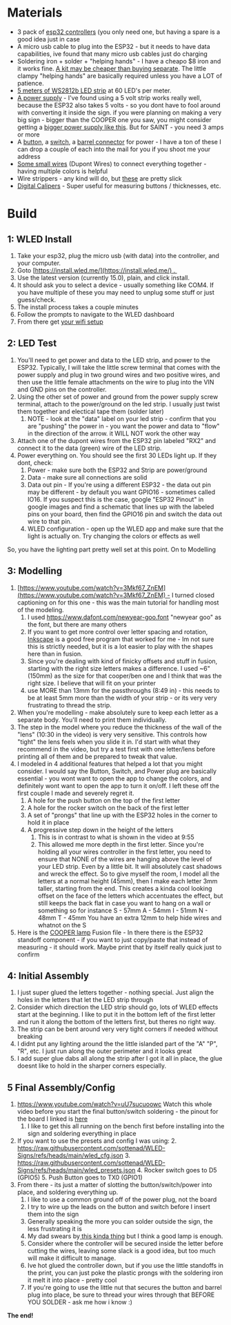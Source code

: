 # Materials

- 3 pack of [esp32 controllers](https://www.amazon.com/ESP-WROOM-32-Development-Microcontroller-Integrated-Compatible/dp/B08D5ZD528/ref=sr_1_1?dib=eyJ2IjoiMSJ9.XBINg-sjhfF_gUtnMiKGjk-Cz998LZHcErnfMs35F-CdZb2KPa6mWS0zP-jB9fYmyv_GiikbENWw9Ty1F-b59u-5exgzrkbNP86wAC3pIldDOXva0Ujy6yOESwy8PRvhP6cX59MvWsxciJd9j3QPT6MvVx80leTZiXHMLPG1KLTnIdbPXFBGNaAiqHTWSoVbHQCyNwPe2FciF8RuuxI18bshwwHJaAhsHDMdDL9Vy4c.wAQEsVc1Z2ss2ZxftejkXBa0_LKOBlDTUX_IUU4rfSo&dib_tag=se&hvadid=695492812229&hvdev=c&hvexpln=67&hvlocphy=9033310&hvnetw=g&hvocijid=6801781420292322874--&hvqmt=e&hvrand=6801781420292322874&hvtargid=kwd-850628270119&hydadcr=24328_13533848&keywords=amazon%2Besp32&mcid=28303f1fc2c2315b89a7ecc1cbc80d09&qid=1742331884&sr=8-1&th=1) (you only need one, but having a spare is a good idea just in case
- A micro usb cable to plug into the ESP32 - but it needs to have data capabilities, ive found that many micro usb cables just do charging 
- Soldering iron + solder + "helping hands" - I have a cheapo $8 iron and it works fine. [A kit may be cheaper than buying separate](https://www.amazon.com/dp/B09HXD4L14). The little clampy "helping hands" are basically required unless you have a LOT of patience. 
- [5 meters of WS2812b LED strip](https://www.amazon.com/dp/B088FJF9XD?ref_=ppx_hzsearch_conn_dt_b_fed_asin_title_3&th=1) at 60 LED's per meter. 
- [A power supply](https://www.amazon.com/dp/B0BV64MHY6?ref_=ppx_hzsearch_conn_dt_b_fed_asin_title_2) - I've found using a 5 volt strip works really well, because the ESP32 also takes 5 volts - so you dont have to fool around with converting it inside the sign. if you were planning on making a very big sign - bigger than the COOPER one you saw, you might consider getting a [bigger power supply like this](https://www.amazon.com/dp/B0CH79ZCZC?ref_=ppx_hzsearch_conn_dt_b_fed_asin_title_6).  But for SAINT - you need 3 amps or more
- A [button](https://www.amazon.com/DIYhz-AC250V-AC125V-Momentary-Button/dp/B07BD1XKF4/), a [switch](https://www.amazon.com/ZUPAYIPA-Solder-Rocker-Switch-Toggle/dp/B01N2U8PK0), a [barrel connector](https://www.amazon.com/Antrader-24pcs-Female-Socket-Connector/dp/B07CTCLKPP) for power - I have a ton of these I can drop a couple of each into the mail for you if you shoot me your address
- [Some small wires](https://www.amazon.com/Elegoo-EL-CP-004-Multicolored-Breadboard-arduino/dp/B01EV70C78) (Dupont Wires) to connect everything together - having multiple colors is helpful
- Wire strippers - any kind will do, but [these](https://www.harborfreight.com/8-in-self-adjusting-wire-stripper-70291.html) are pretty slick
- [Digital Calipers](https://www.amazon.com/Neiko-01407A-Electronic-Digital-Stainless/dp/B000GSLKIW) - Super useful for measuring buttons / thicknesses, etc.

# Build

## 1: WLED Install

1. Take your esp32, plug the micro usb (with data) into the controller, and your computer.
2. Goto [https://install.wled.me/](https://install.wled.me/) . 
3. Use the latest version (currently 15.0), plain, and click install. 
4. It should ask you to select a device - usually something like COM4. If you have multiple of these you may need to unplug some stuff or just guess/check.
5. The install process takes a couple minutes
6. Follow the prompts to navigate to the WLED dashboard
7. From there get [your wifi setup](https://kno.wled.ge/basics/getting-started/#wifi-setup)

## 2: LED Test

1.  You'll need to get power and data to the LED strip, and power to the ESP32. Typically, I will take the little screw terminal that comes with the power supply and plug in two ground wires and two positive wires, and then use the little female attachments on the wire to plug into the VIN and GND pins on the controller. 
2. Using the other set of power and ground from the power supply screw terminal, attach to the power/ground on the led strip. I usually just twist them together and electical tape them (solder later)
	1. NOTE - look at the "data" label on your led strip - confirm that you are "pushing" the power in - you want the power and data to "flow" in the direction of the arrow. it WILL NOT work the other way
3. Attach one of the dupont wires from the ESP32 pin labeled "RX2" and connect it to the data (green) wire of the LED strip. 
4. Power everything on. You should see the first 30 LEDs light up. If they dont, check:
	1. Power - make sure both the ESP32 and Strip are power/ground
	2. Data - make sure all connections are solid
	3. Data out pin - If you're using a different ESP32 - the data out pin may be different - by default you want GPIO16 - sometimes called IO16. If you suspect this is the case, google "ESP32 Pinout" in google images and find a schematic that lines up with the labeled pins on your board, then find the GPIO16 pin and switch the data out wire to that pin.
	4. WLED configuration - open up the WLED app and make sure that the light is actually on. Try changing the colors or effects as well

So, you have the lighting part pretty well set at this point. On to Modelling

## 3: Modelling

1. [https://www.youtube.com/watch?v=3Mkf67_ZnEM](https://www.youtube.com/watch?v=3Mkf67_ZnEM) - I turned closed captioning on for this one - this was the main tutorial for handling most of the modeling.
	1. I used https://www.dafont.com/newyear-goo.font "newyear goo" as the font, but there are many others 
	2. If you want to get more control over letter spacing and rotation, [Inkscape](https://inkscape.org/) is a good free program that worked for me - Im not sure this is strictly needed, but it is a lot easier to play with the shapes here than in fusion.
	3. Since you're dealing with kind of finicky offsets and stuff in fusion, starting with the right size letters makes a difference. I used ~6" (150mm) as the size for that cooper/ben one and I think that was the right size. I believe that will fit on your printer
	4. use MORE than 13mm for the passthroughs (8:49 in) - this needs to be at least 5mm more than the width of your strip - or its very very frustrating to thread the strip.
2. When you're modelling - make absolutely sure to keep each letter as a separate body. You'll need to print them individually.
3. The step in the model where you reduce the thickness of the wall of the "lens" (10:30 in the video) is very very sensitive. This controls how "tight" the lens feels when you slide it in. I'd start with what they recommend in the video, but try a test first with one letter/lens before printing all of them and be prepared to tweak that value.
4. I modeled in 4 additional features that helped a lot that you might consider. I would say the Button, Switch, and Power plug are basically essential - you wont want to open the app to change the colors, and definitely wont want to open the app to turn it on/off. I left these off the first couple I made and severely regret it. 
	1. A hole for the push button on the top of the first letter
	2. A hole for the rocker switch on the back of the first letter
	3. A set of "prongs" that line up with the ESP32 holes in the corner to hold it in place 
	4. A progressive step down in the height of the letters
		1. This is in contrast to what is shown in the video at 9:55
		2. This allowed me more depth in the first letter. Since you're holding all your wires controller in the first letter, you need to ensure that NONE of the wires are hanging above the level of your LED strip. Even by a little bit. It will absolutely cast shadows and wreck the effect. 
		   So to give myself the room, I model all the letters at a normal height (45mm), then I make each letter 3mm taller, starting from the end. This creates a kinda cool looking offset on the face of the letters which accentuates the effect, but still keeps the back flat in case you want to hang on a wall or something so for instance 
		   S  - 57mm
		   A - 54mm
		   I - 51mm
		   N - 48mm
		   T - 45mm
		   You have an extra 12mm to help hide wires and whatnot on the S
5. Here is the [COOPER lamp](https://github.com/sottenad/WLED-Signs/raw/refs/heads/main/CoopLamp%20v5.f3z) Fusion file - In there there is the ESP32 standoff component - if you want to just copy/paste that instead of measuring - it should work. Maybe print that by itself really quick just to confirm

## 4: Initial Assembly

1. I just super glued the letters together - nothing special. Just align the holes in the letters that let the LED strip through
2. Consider which direction the LED strip should go, lots of WLED effects start at the beginning. I like to put it in the bottom left of the first letter and run it along the bottom of the letters first, but theres no right way.
3. The strip can be bent around very very tight corners if needed without breaking
4. I didnt put any lighting around the the little islanded part of the "A" "P", "R", etc. I just run along the outer perimeter and it looks great
5. I add super glue dabs all along the strip after I got it all in place, the glue doesnt like to hold in the sharper corners especially.

## 5 Final Assembly/Config

1. https://www.youtube.com/watch?v=uU7sucuoowc  Watch this whole video before you start the final button/switch soldering - the pinout for the board I linked is [here](https://myhomethings.eu/wp-content/uploads/2024/02/ESP32-30pin-Develeopmen-Board-1-2048x1114.webp) 
	1. I like to get this all running on the bench first before installing into the sign and soldering everything in place
2. If you want to use the presets and config I was using:
	2. https://raw.githubusercontent.com/sottenad/WLED-Signs/refs/heads/main/wled_cfg.json
	3. https://raw.githubusercontent.com/sottenad/WLED-Signs/refs/heads/main/wled_presets.json
	4. Rocker switch goes to D5 (GPIO5)
	5. Push Button goes to TX0 (GPIO1)
3. From there - its just a matter of slotting the button/switch/power into place, and soldering everything up.
	1. I like to use a common ground off of the power plug, not the board
	2. I try to wire up the leads on the button and switch before I insert them into the sign
	3. Generally speaking the more you can solder outside the sign, the less frustrating it is
	4. My dad swears by[ this kinda thing](https://www.amazon.com/YOCTOSUN-Rechargeable-Magnifying-Professional-Interchangeable/dp/B07T4KPYN2?th=1) but I think a good lamp is enough. 
	5. Consider where the controller will be secured inside the letter before cutting the wires, leaving some slack is a good idea, but too much will make it difficult to manage.
	6. Ive hot glued the controller down, but if you use the little standoffs in the print, you can just poke the plastic prongs with the soldering iron it melt it into place - pretty cool
	7. If you're going to use the little nut that secures the button and barrel plug into place, be sure to thread your wires through that BEFORE YOU SOLDER - ask me how i know :)

**The end!**
